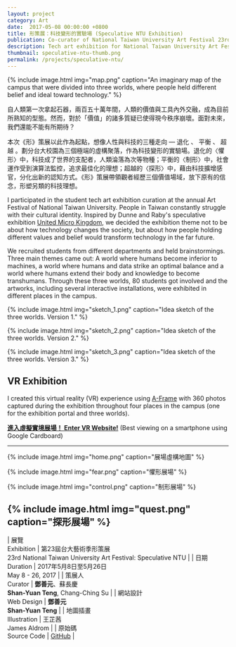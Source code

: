 ```yaml
---
layout: project
category: Art
date:  2017-05-08 00:00:00 +0800
title: 形策展：科技變形的實驗場 (Speculative NTU Exhibition)
publication: Co-curator of National Taiwan University Art Festival 23rd
description: Tech art exhibition for National Taiwan University Art Festival.
thumbnail: speculative-ntu-thumb.png
permalink: /projects/speculative-ntu/
---
```


{% include image.html
           img="map.png"
           caption="An imaginary map of the campus that were divided into three worlds, where people held different belief and ideal toward technology." %}

自人類第一次拿起石器，兩百五十萬年間，人類的價值與工具內外交融，成為目前所熟知的型態。然而，對於「價值」的諸多質疑已使得現今秩序崩壞。面對未來，我們還能不能有所期待？

本次《形》策展以此作為起點，想像人性與科技的三種走向 — 退化 、 平衡 、 超越 。劃分台大校園為三個極端的虛構聚落，作為科技變形的實驗場。退化的〈懼形〉中，科技成了世界的支配者，人類淪落為次等物種；平衡的〈制形〉中，社會運作受到演算法監控，追求最佳化的理想；超越的〈探形〉中，藉由科技擴增感官，分化出新的認知方式。《形》策展帶領觀者經歷三個價值場域，放下原有的信念，形塑另類的科技理想。

I participated in the student tech art exhibition curation at the annual Art Festival of National Taiwan University. People in Taiwan constantly struggle with their cultural identity. Inspired by Dunne and Raby's speculative exhibition [United Micro Kingdom](http://www.unitedmicrokingdoms.org/), we decided the exhibition theme not to be about how technology changes the society, but about how people holding different values and belief would transform technology in the far future.

We recruited students from different departments and held brainstormings. Three main themes came out: A world where humans become inferior to machines, a world where humans and data strike an optimal balance and a world where humans extend their body and knowledge to become transhumans. Through these three worlds, 80 students got involved and the artworks, including several interactive installations, were exhibited in different places in the campus.

{% include image.html
           img="sketch_1.png"
           caption="Idea sketch of the three worlds. Version 1." %}

{% include image.html
           img="sketch_2.png"
           caption="Idea sketch of the three worlds. Version 2." %}

{% include image.html
           img="sketch_3.png"
           caption="Idea sketch of the three worlds. Version 3." %}

## VR Exhibition

I created this virtual reality (VR) experience using [A-Frame](https://aframe.io/) with 360 photos captured during the exhibition throughout four places in the campus (one for the exhibition portal and three worlds).

**[進入虛擬實境展場！ Enter VR Website!](/speculative-ntu-vr)** (Best viewing on a smartphone using Google Cardboard)

---

{% include image.html
           img="home.png"
           caption="展場虛構地圖" %}

{% include image.html
           img="fear.png"
           caption="懼形展場" %}

{% include image.html
           img="control.png"
           caption="制形展場" %}

{% include image.html
           img="quest.png"
           caption="探形展場" %}
---

| 展覽<br>Exhibition | 第23屆台大藝術季形策展<br>23rd National Taiwan University Art Festival: Speculative NTU |
| 日期<br>Duration | 2017年5月8日至5月26日 <br>May 8 - 26, 2017 |
| 策展人<br>Curator | **鄧善元**、蘇長慶<br>**Shan-Yuan Teng**, Chang-Ching Su |
| 網站設計<br>Web Design | **鄧善元**<br>**Shan-Yuan Teng** |
| 地圖插畫<br>Illustration | 王芷茜<br>James Aldrom |
| 原始碼<br>Source Code | [GitHub](https://github.com/tanyuan/speculative-ntu-vr) |
